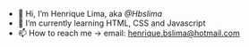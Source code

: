 - 👋 Hi, I’m Henrique Lima, aka  *@Hbslima*
- 🌱 I’m currently learning HTML, CSS and Javascript
- 📫 How to reach me -> email: henrique.bslima@hotmail.com


<!---
Hbslima/Hbslima is a ✨ special ✨ repository because its `README.md` (this file) appears on your GitHub profile.
You can click the Preview link to take a look at your changes.
--->

